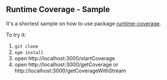 ## Runtime Coverage - Sample

It's a shortest sample on how to use package [runtime-coverage](https://www.npmjs.com/package/runtime-coverage).

To try it:

1. `git clone`
2. `npm install`
3. open http://localhost:3000/startCoverage
4. open http://localhost:3000/getCoverage or http://localhost:3000/getCoverageWithStream
